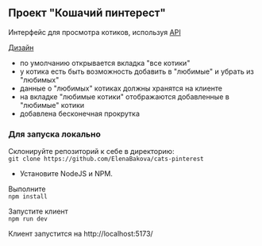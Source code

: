 ## Проект "Кошачий пинтерест"

Интерфейс для просмотра котиков, используя [API](https://thecatapi.com)

[Дизайн](https://bit.ly/3utxaL2)

- по умолчанию открывается вкладка "все котики"
- у котика есть быть возможность добавить в "любимые" и убрать из "любимых"
- данные о "любимых" котиках должны хранятся на клиенте
- на вкладке "любимые котики" отображаются добавленные в "любимые" котики
- добавлена бесконечная прокрутка

### Для запуска локально

Склонируйте репозиторий к себе в директорию: \
`git clone https://github.com/ElenaBakova/cats-pinterest`

- Установите NodeJS и NPM.

Выполните \
`npm install`

Запустите клиент\
`npm run dev`

Клиент запустится на http://localhost:5173/

